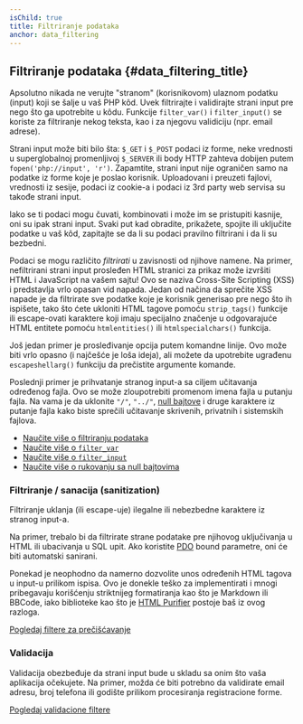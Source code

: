 ```yaml
---
isChild: true
title: Filtriranje podataka
anchor: data_filtering
---
```


## Filtriranje podataka {#data_filtering_title}

Apsolutno nikada ne verujte "stranom" (korisnikovom) ulaznom podatku (input) koji se šalje u vaš PHP kôd. Uvek filtrirajte i validirajte
strani input pre nego što ga upotrebite u kôdu. Funkcije `filter_var()` i `filter_input()` se koriste za filtriranje
nekog teksta, kao i za njegovu validiciju (npr. email adrese).

Strani input može biti bilo šta: `$_GET` i `$_POST` podaci iz forme, neke vrednosti u superglobalnoj promenljivoj
`$_SERVER` ili body HTTP zahteva dobijen putem `fopen('php://input', 'r')`. Zapamtite, strani input nije ograničen
samo na podatke iz forme koje je poslao korisnik. Uploadovani i preuzeti fajlovi, vrednosti iz sesije, podaci iz cookie-a
i podaci iz 3rd party web servisa su takođe strani input.

Iako se ti podaci mogu čuvati, kombinovati i može im se pristupiti kasnije, oni su ipak strani input. Svaki put
kad obradite, prikažete, spojite ili uključite podatke u vaš kôd, zapitajte se da li su podaci pravilno filtrirani i da
li su bezbedni.

Podaci se mogu različito _filtrirati_ u zavisnosti od njihove namene. Na primer, nefiltrirani strani input prosleđen
HTML stranici za prikaz može izvršiti HTML i JavaScript na vašem sajtu! Ovo se naziva Cross-Site Scripting (XSS) i predstavlja
vrlo opasan vid napada. Jedan od načina da sprečite XSS napade je da filtrirate sve podatke koje je korisnik generisao pre
nego što ih ispišete, tako što ćete ukloniti HTML tagove pomoću `strip_tags()` funkcije ili escape-ovati karaktere koji imaju
specijalno značenje u odgovarajuće HTML entitete pomoću `htmlentities()` ili `htmlspecialchars()` funkcija.

Još jedan primer je prosleđivanje opcija putem komandne linije. Ovo može biti vrlo opasno (i najčešće je
loša ideja), ali možete da upotrebite ugrađenu `escapeshellarg()` funkciju da prečistite argumente komande.

Poslednji primer je prihvatanje stranog input-a sa ciljem učitavanja određenog fajla. Ovo se može
zloupotrebiti promenom imena fajla u putanju fajla. Na vama je da uklonite `"/"`, `"../"`, [null bajtove][6]
i druge karaktere iz putanje fajla kako biste sprečili učitavanje skrivenih, privatnih i sistemskih fajlova.

* [Naučite više o filtriranju podataka][1]
* [Naučite više o `filter_var`][4]
* [Naučite više o `filter_input`][5]
* [Naučite više o rukovanju sa null bajtovima][6]

### Filtriranje / sanacija (sanitization)

Filtriranje uklanja (ili escape-uje) ilegalne ili nebezbedne karaktere iz stranog input-a.

Na primer, trebalo bi da filtrirate strane podatake pre njihovog uključivanja u HTML ili ubacivanja u SQL
upit. Ako koristite [PDO](#databases) bound parametre, oni će biti automatski sanirani.

Ponekad je neophodno da namerno dozvolite unos određenih HTML tagova u input-u prilikom ispisa. Ovo je donekle
teško za implementirati i mnogi pribegavaju korišćenju striktnijeg formatiranja kao što je Markdown ili BBCode,
iako biblioteke kao što je [HTML Purifier][html-purifier] postoje baš iz ovog razloga.

[Pogledaj filtere za prečišćavanje][2]

### Validacija

Validacija obezbeđuje da strani input bude u skladu sa onim što vaša aplikacija očekujete. Na primer, možda će
biti potrebno da validirate email adresu, broj telefona ili godište prilikom procesiranja registracione forme.

[Pogledaj validacione filtere][3]

[1]: http://php.net/book.filter
[2]: http://php.net/filter.filters.sanitize
[3]: http://php.net/filter.filters.validate
[4]: http://php.net/function.filter-var
[5]: http://php.net/function.filter-input
[6]: http://php.net/security.filesystem.nullbytes
[html-purifier]: http://htmlpurifier.org/
[unserialize]: https://secure.php.net/manual/en/function.unserialize.php
